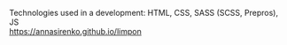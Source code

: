 Technologies used in a development: HTML, CSS, SASS (SCSS, Prepros), JS <br>
https://annasirenko.github.io/limpon